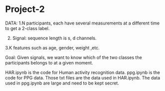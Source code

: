 # Project-2
DATA: 
1.N participants, each have several measurements at a different time to get a 2-class label.

2. Signal: sequence length is s, d channels. 

3.K features such as age, gender, weight ,etc. 

Goal: Given signals, we want to know which of the two classes the participants belongs to at a given moment.




HAR.ipynb is the code for Human activity recognition data. ppg.ipynb is the code for PPG data.
Those txt files are the data used in HAR.ipynb. The data used in ppg.ipynb are large and need to be kept secret.
